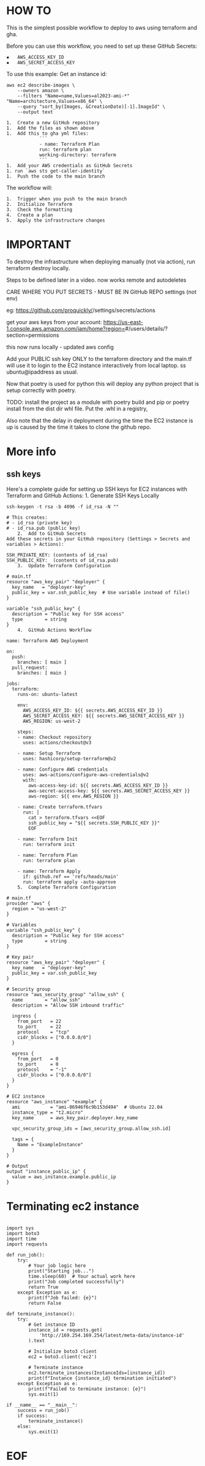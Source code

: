 # HOW TO

This is the simplest possible workflow to deploy to aws using terraform and gha.

Before you can use this workflow, you need to set up these GitHub Secrets:

	▪	AWS_ACCESS_KEY_ID
	▪	AWS_SECRET_ACCESS_KEY
To use this example:
Get an instance id:
```aiignore
aws ec2 describe-images \
    --owners amazon \
    --filters "Name=name,Values=al2023-ami-*" "Name=architecture,Values=x86_64" \
    --query "sort_by(Images, &CreationDate)[-1].ImageId" \
    --output text
```
	1.	Create a new GitHub repository
	1.	Add the files as shown above
    1.  Add this to gha yml files:
                ```
                - name: Terraform Plan
                run: terraform plan
                working-directory: terraform
                ```
	1.	Add your AWS credentials as GitHub Secrets
    1. run `aws sts get-caller-identity`
	1.	Push the code to the main branch
The workflow will:

	1.	Trigger when you push to the main branch
	2.	Initialize Terraform
	3.	Check the formatting
	4.	Create a plan
	5.	Apply the infrastructure changes

# IMPORTANT
To destroy the infrastructure when deploying manually (not via action), run terraform destroy locally.

Steps to be defined later in a video. now works remote and autodeletes

CARE WHERE YOU PUT SECRETS - MUST BE IN GitHub REPO settings (not env)

eg: https://github.com/proquickly/<your-repo-name>/settings/secrets/actions

get your aws keys from your account:
https://us-east-1.console.aws.amazon.com/iam/home?region=<your-region>#/users/details/<your-user-name>?section=permissions

this now runs locally - updated aws config


Add your PUBLIC ssh key ONLY to the terraform directory and the main.tf will use it to login to the EC2 instance interactively from local laptop. ss ubuntu@ipaddress
as usual.

Now that poetry is used for python this will deploy any python project that
is setup correctly with poetry.

TODO: install the project as a module with poetry build and pip or poetry 
install from the dist dir whl file. Put the .whl in a registry,

Also note that the delay in deployment during the time the EC2 instance is up is caused by the time it takes to clone the github repo.


# More info
## ssh keys

Here's a complete guide for setting up SSH keys for EC2 instances with Terraform and GitHub Actions:
	1.	Generate SSH Keys Locally

```# Generate key pair
ssh-keygen -t rsa -b 4096 -f id_rsa -N ""

# This creates:
# - id_rsa (private key)
# - id_rsa.pub (public key)
	2.	Add to GitHub Secrets
Add these secrets in your GitHub repository (Settings > Secrets and variables > Actions):

SSH_PRIVATE_KEY: (contents of id_rsa)
SSH_PUBLIC_KEY:  (contents of id_rsa.pub)
	3.	Update Terraform Configuration

# main.tf
resource "aws_key_pair" "deployer" {
  key_name   = "deployer-key"
  public_key = var.ssh_public_key  # Use variable instead of file()
}

variable "ssh_public_key" {
  description = "Public key for SSH access"
  type        = string
}
	4.	GitHub Actions Workflow

name: Terraform AWS Deployment

on:
  push:
    branches: [ main ]
  pull_request:
    branches: [ main ]

jobs:
  terraform:
    runs-on: ubuntu-latest
    
    env:
      AWS_ACCESS_KEY_ID: ${{ secrets.AWS_ACCESS_KEY_ID }}
      AWS_SECRET_ACCESS_KEY: ${{ secrets.AWS_SECRET_ACCESS_KEY }}
      AWS_REGION: us-west-2

    steps:
    - name: Checkout repository
      uses: actions/checkout@v3
      
    - name: Setup Terraform
      uses: hashicorp/setup-terraform@v2
      
    - name: Configure AWS credentials
      uses: aws-actions/configure-aws-credentials@v2
      with:
        aws-access-key-id: ${{ secrets.AWS_ACCESS_KEY_ID }}
        aws-secret-access-key: ${{ secrets.AWS_SECRET_ACCESS_KEY }}
        aws-region: ${{ env.AWS_REGION }}

    - name: Create terraform.tfvars
      run: |
        cat > terraform.tfvars <<EOF
        ssh_public_key = "${{ secrets.SSH_PUBLIC_KEY }}"
        EOF

    - name: Terraform Init
      run: terraform init

    - name: Terraform Plan
      run: terraform plan

    - name: Terraform Apply
      if: github.ref == 'refs/heads/main'
      run: terraform apply -auto-approve
	5.	Complete Terraform Configuration

# main.tf
provider "aws" {
  region = "us-west-2"
}

# Variables
variable "ssh_public_key" {
  description = "Public key for SSH access"
  type        = string
}

# Key pair
resource "aws_key_pair" "deployer" {
  key_name   = "deployer-key"
  public_key = var.ssh_public_key
}

# Security group
resource "aws_security_group" "allow_ssh" {
  name        = "allow_ssh"
  description = "Allow SSH inbound traffic"

  ingress {
    from_port   = 22
    to_port     = 22
    protocol    = "tcp"
    cidr_blocks = ["0.0.0.0/0"]
  }

  egress {
    from_port   = 0
    to_port     = 0
    protocol    = "-1"
    cidr_blocks = ["0.0.0.0/0"]
  }
}

# EC2 instance
resource "aws_instance" "example" {
  ami           = "ami-06946f6c9b153d494"  # Ubuntu 22.04
  instance_type = "t2.micro"
  key_name      = aws_key_pair.deployer.key_name

  vpc_security_group_ids = [aws_security_group.allow_ssh.id]

  tags = {
    Name = "ExampleInstance"
  }
}

# Output
output "instance_public_ip" {
  value = aws_instance.example.public_ip
}
```
# Terminating ec2 instance

```aiignore

import sys
import boto3
import time
import requests

def run_job():
    try:
        # Your job logic here
        print("Starting job...")
        time.sleep(60)  # Your actual work here
        print("Job completed successfully")
        return True
    except Exception as e:
        print(f"Job failed: {e}")
        return False

def terminate_instance():
    try:
        # Get instance ID
        instance_id = requests.get(
            'http://169.254.169.254/latest/meta-data/instance-id'
        ).text
        
        # Initialize boto3 client
        ec2 = boto3.client('ec2')
        
        # Terminate instance
        ec2.terminate_instances(InstanceIds=[instance_id])
        print(f"Instance {instance_id} termination initiated")
    except Exception as e:
        print(f"Failed to terminate instance: {e}")
        sys.exit(1)

if __name__ == "__main__":
    success = run_job()
    if success:
        terminate_instance()
    else:
        sys.exit(1)
```
# EOF
